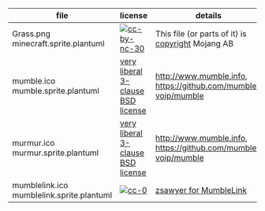 | file        | license           | details  |
| ------------- |:------------- | -----|
| Grass.png <br>minecraft.sprite.plantuml      | [![cc-by-nc-30](https://i.creativecommons.org/l/by-nc/3.0/88x31.png)](http://creativecommons.org/licenses/by-nc/3.0/) | This file (or parts of it) is [copyright](https://account.mojang.com/documents/minecraft_eula) Mojang AB  |
| mumble.ico <br>mumble.sprite.plantuml      |  [very liberal 3-clause BSD license](https://github.com/mumble-voip/mumble/blob/master/LICENSE)     | http://www.mumble.info, https://github.com/mumble-voip/mumble    |
| murmur.ico <br>murmur.sprite.plantuml      |  [very liberal 3-clause BSD license](https://github.com/mumble-voip/mumble/blob/master/LICENSE)     | http://www.mumble.info, https://github.com/mumble-voip/mumble    |
| mumblelink.ico <br>mumblelink.sprite.plantuml      |  [![cc-0](https://licensebuttons.net/p/88x31.png)](http://creativecommons.org/publicdomain/zero/1.0/legalcode)     | [zsawyer for MumbleLink](https://github.com/zsawyer/MumbleLink)    |
